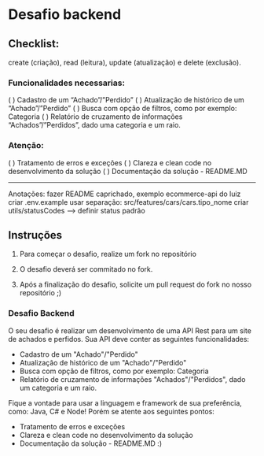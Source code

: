 # Desafio backend

## Checklist:
create (criação), read (leitura), update (atualização) e delete (exclusão).
### Funcionalidades necessarias:

( ) Cadastro de um “Achado”/”Perdido”
( ) Atualização de histórico de um “Achado”/”Perdido”
( ) Busca com opção de filtros, como por exemplo: Categoria
( ) Relatório de cruzamento de informações “Achados”/”Perdidos”, 
    dado uma categoria e um raio.

### Atenção:

( ) Tratamento de erros e exceções
( ) Clareza e clean code no desenvolvimento da solução
( ) Documentação da solução - README.MD


-------------------------------

Anotações:
fazer README caprichado, exemplo ecommerce-api do luiz
criar .env.example
usar separação:
src/features/cars/cars.tipo_nome
criar utils/statusCodes --> definir status padrão































## Instruções

1. Para começar o desafio, realize um fork no repositório

2. O desafio deverá ser commitado no fork.

3. Após a finalização do desafio, solicite um pull request do fork no nosso repositório ;)

### Desafio Backend

O seu desafio é realizar um desenvolvimento de uma API Rest para um site de achados e perfidos. Sua API deve conter as seguintes funcionalidades:

+ Cadastro de um "Achado"/"Perdido"
+ Atualização de histórico de um "Achado"/"Perdido"
+ Busca com opção de filtros, como por exemplo: Categoria
+ Relatório de cruzamento de informações "Achados"/"Perdidos", dado um categoria e um raio.

Fique a vontade para usar a linguagem e framework de sua preferência, como: Java, C# e Node! Porém se atente aos seguintes pontos:

+ Tratamento de erros e exceções
+ Clareza e clean code no desenvolvimento da solução
+ Documentação da solução - README.MD :)
